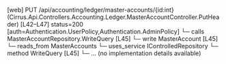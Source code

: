 [web] PUT /api/accounting/ledger/master-accounts/{id:int}  (Cirrus.Api.Controllers.Accounting.Ledger.MasterAccountController.PutHeader)  [L42–L47] status=200 [auth=Authentication.UserPolicy,Authentication.AdminPolicy]
  └─ calls MasterAccountRepository.WriteQuery [L45]
  └─ write MasterAccount [L45]
    └─ reads_from MasterAccounts
  └─ uses_service IControlledRepository<MasterAccount>
    └─ method WriteQuery [L45]
      └─ ... (no implementation details available)

